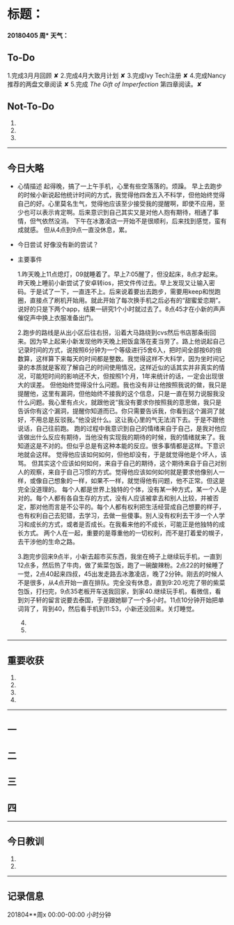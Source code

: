 # 标题：

#### 20180405   周*   天气：

## To-Do

1.完成3月月回顾  ✘
2.完成4月大致月计划 ✘
3.完成Ivy Tech注册  ✘
4.完成Nancy推荐的两盘文章阅读 ✘
5.完成 *The Gift of Imperfection* 第四章阅读。✘

## Not-To-Do

1.
2.
3.
***
## 今日大略

* 心情描述
起得晚，搞了一上午手机，心里有些空落落的。烦躁。
早上去跑步的时候小新说起他统计时间的方式，我觉得他四舍五入不科学，但他始终觉得自己的好。心里莫名生气，觉得他应该至少接受我的提醒啊，即使不应用，至少也可以表示肯定啊。后来意识到自己其实又是对他人抱有期待，相通了事情，但气依然没消。
下午在冰激凌店一开始不是很顺利，后来找到感觉，蛮有成就感。
但从4点到9点一直没休息，累。
* 今日尝试
好像没有新的尝试？
* 主要事件

  1.昨天晚上11点熄灯，09就睡着了。早上7:05醒了，但没起床，8点才起来。昨天晚上睡前小新尝试了安卓转ios，把文件传过去。早上发现又让输入密码。于是试了一下，一直连不上。后来说着要出去跑步，需要用keep和悦跑圈，直接点了刷机开始用。就此开始了每次换手机之后必有的“甜蜜爱恋期”。说好的只是下两个app，结果一研究1个小时就过去了。8点45才在小新的声声催促声中换上衣服准备出门。

  2.跑步的路线是从出小区后往右拐，沿着大马路绕到cvs然后书店那条街回来。因为早上起来小新发现他昨天晚上把饭盒落在麦当劳了。路上他说起自己记录时间的方式，说按照6分钟为一个等级进行5舍6入，把时间全部按6的倍数算，这样算下来每天的时间都是整数。我觉得这样不大科学，因为坐时间记录的本质就是客观了解自己的时间使用情况，这样近似的话其实并非真实的情况，可能短时间的影响还不大，但按照1个月，1年来统计的话，一定会出现很大的误差。
  但他始终觉得没什么问题。我也没有非让他按照我说的做，我只是提醒他，这里有漏洞，但他始终不接我的这个信息，只是一直在努力说服我没什么问题。我心里有点火，就跟他说“我没有要求你按照我的意思做，我只是告诉你有这个漏洞，提醒你知道而已。你只需要告诉我，你看到这个漏洞了就好，不用总是反驳我。”他没说什么。这让我心里的气无法消下去。于是不跟他说话，自己往前跑。
  跑的过程中我意识到自己的情绪来自于自己，是我对他应该做出什么反应有期待，当他没有实现我的期待的时候，我的情绪就来了。我知道这是不对的。但似乎总是有这种本能的反应。很多事情都是这样。下意识地就会这样。
  觉得他应该如何如何，但他却没有，于是就觉得他是个坏人，该骂。
  但其实这个应该如何如何，来自于自己的期待，这个期待来自于自己对别人的观察，来自于自己习惯的方式。觉得他应该如何如何就是要求他像别人一样，或像自己想象的一样，如果不一样，就觉得他有问题，他不正常。但这是完全没道理的。
  每个人都是世界上独特的个体，没有某一种方式，某一个人是对的。每个人都有各自生存的方式，没有人应该被拿去和别人比较，并被否定，那对他而言是不公平的。每个人都有权利把生活经营成自己想要的样子，也有权利自己去犯错，去学习，去做一些傻事。别人没有权利去干涉一个人学习和成长的方式，或者是否成长。在我看来他的不成长，可能正是他独特的成长方式。
  两个人在一起，重要的是尊重他的一切权利，而不是打着爱的幌子，去干涉他的生命之路。

  3.跑完步回来9点半，小新去超市买东西，我坐在椅子上继续玩手机，一直到12点多，然后热了牛肉，做了紫菜包饭，跑了一碗酸辣粉。2点22的时候睡了一觉，2点40起来四叔，45出发走路去冰激凌店，晚了2分钟。刚去的时候人不是很多，从4点开始一直在排队。完全没有休息，直到9:20.吃完了带的紫菜包饭，打扫完，9点35老板开车送我回家，到家40.继续玩手机，看微信，看到刘子轩的留言说要去泰国，于是跟她聊了一个多小时。11点10分钟开始把单词背了，背到40，然后看手机到11:53，小新还没回来。关灯睡觉。

  4.

  5.

***
## 重要收获

1.

2.

3.

4.
***
## 一

## 二

## 三

## 四
***
## 今日教训

1.

2.

***
## 记录信息

201804**周x  00:00-00:00    小时分钟
